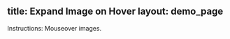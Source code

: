 title: Expand Image on Hover
layout: demo_page
---

Instructions: Mouseover images.

<!-- {% iframe /downloads/code/sandbox/Expand_Image_On_Hover.html %} -->

<!-- {% include_code Konva Expand Image on Hover Demo sandbox/Expand_Image_On_Hover.html %} -->
